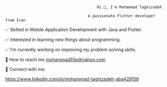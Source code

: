                                              Hi 👋, I'm Mohammad Taghizadeh

                                         A passionate Flutter developer from Iran
                                                 
:white_check_mark: Skilled in Mobile Application Development with Java and Flutter.

:white_check_mark: Interested in learning new things about programming.

:white_check_mark: I’m currently working on improving my problem solving skills.

:email: How to reach me mohammad93p@yahoo.com


:link: Connect with me:

https://www.linkedin.com/in/mohammad-taghizadeh-aba429159
